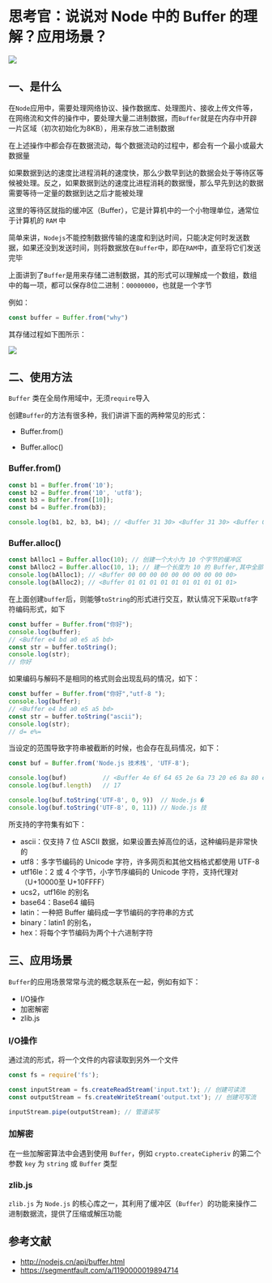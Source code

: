 # 思考官：说说对 Node 中的 Buffer 的理解？应用场景？

 ![](https://static.vue-js.com/176d02b0-c69c-11eb-ab90-d9ae814b240d.png)


## 一、是什么

在`Node`应用中，需要处理网络协议、操作数据库、处理图片、接收上传文件等，在网络流和文件的操作中，要处理大量二进制数据，而`Buffer`就是在内存中开辟一片区域（初次初始化为8KB），用来存放二进制数据

在上述操作中都会存在数据流动，每个数据流动的过程中，都会有一个最小或最大数据量

如果数据到达的速度比进程消耗的速度快，那么少数早到达的数据会处于等待区等候被处理。反之，如果数据到达的速度比进程消耗的数据慢，那么早先到达的数据需要等待一定量的数据到达之后才能被处理

这里的等待区就指的缓冲区（Buffer），它是计算机中的一个小物理单位，通常位于计算机的 `RAM` 中

简单来讲，`Nodejs`不能控制数据传输的速度和到达时间，只能决定何时发送数据，如果还没到发送时间，则将数据放在`Buffer`中，即在`RAM`中，直至将它们发送完毕

上面讲到了`Buffer`是用来存储二进制数据，其的形式可以理解成一个数组，数组中的每一项，都可以保存8位二进制：`00000000`，也就是一个字节

例如：

```js
const buffer = Buffer.from("why")
```

其存储过程如下图所示：

 ![](https://static.vue-js.com/20371250-c69c-11eb-ab90-d9ae814b240d.png)


## 二、使用方法

`Buffer` 类在全局作用域中，无须`require`导入

创建`Buffer`的方法有很多种，我们讲讲下面的两种常见的形式：

- Buffer.from()

- Buffer.alloc() 

### Buffer.from()

```js
const b1 = Buffer.from('10');
const b2 = Buffer.from('10', 'utf8');
const b3 = Buffer.from([10]);
const b4 = Buffer.from(b3);

console.log(b1, b2, b3, b4); // <Buffer 31 30> <Buffer 31 30> <Buffer 0a> <Buffer 0a>
```

### Buffer.alloc() 

```js
const bAlloc1 = Buffer.alloc(10); // 创建一个大小为 10 个字节的缓冲区
const bAlloc2 = Buffer.alloc(10, 1); // 建一个长度为 10 的 Buffer,其中全部填充了值为 `1` 的字节
console.log(bAlloc1); // <Buffer 00 00 00 00 00 00 00 00 00 00>
console.log(bAlloc2); // <Buffer 01 01 01 01 01 01 01 01 01 01>
```

在上面创建`buffer`后，则能够`toString`的形式进行交互，默认情况下采取`utf8`字符编码形式，如下

```js
const buffer = Buffer.from("你好");
console.log(buffer);
// <Buffer e4 bd a0 e5 a5 bd>
const str = buffer.toString();
console.log(str);
// 你好
```

如果编码与解码不是相同的格式则会出现乱码的情况，如下：

```js
const buffer = Buffer.from("你好","utf-8 ");
console.log(buffer);
// <Buffer e4 bd a0 e5 a5 bd>
const str = buffer.toString("ascii");
console.log(str); 
// d= e%=
```

当设定的范围导致字符串被截断的时候，也会存在乱码情况，如下：

```js
const buf = Buffer.from('Node.js 技术栈', 'UTF-8');

console.log(buf)          // <Buffer 4e 6f 64 65 2e 6a 73 20 e6 8a 80 e6 9c af e6 a0 88>
console.log(buf.length)   // 17

console.log(buf.toString('UTF-8', 0, 9))  // Node.js �
console.log(buf.toString('UTF-8', 0, 11)) // Node.js 技
```

所支持的字符集有如下：

- ascii：仅支持 7 位 ASCII 数据，如果设置去掉高位的话，这种编码是非常快的
- utf8：多字节编码的 Unicode 字符，许多网页和其他文档格式都使用 UTF-8
- utf16le：2 或 4 个字节，小字节序编码的 Unicode 字符，支持代理对（U+10000至 U+10FFFF）
- ucs2，utf16le 的别名
- base64：Base64 编码
- latin：一种把 Buffer 编码成一字节编码的字符串的方式
- binary：latin1 的别名，
- hex：将每个字节编码为两个十六进制字符



## 三、应用场景

`Buffer`的应用场景常常与流的概念联系在一起，例如有如下：

- I/O操作
- 加密解密
- zlib.js



### I/O操作

通过流的形式，将一个文件的内容读取到另外一个文件

```js
const fs = require('fs');

const inputStream = fs.createReadStream('input.txt'); // 创建可读流
const outputStream = fs.createWriteStream('output.txt'); // 创建可写流

inputStream.pipe(outputStream); // 管道读写
```



### 加解密

在一些加解密算法中会遇到使用 `Buffer`，例如 `crypto.createCipheriv` 的第二个参数 `key` 为 `string` 或 `Buffer` 类型



### zlib.js

`zlib.js` 为 `Node.js` 的核心库之一，其利用了缓冲区（`Buffer`）的功能来操作二进制数据流，提供了压缩或解压功能



## 参考文献
- http://nodejs.cn/api/buffer.html 
- https://segmentfault.com/a/1190000019894714
